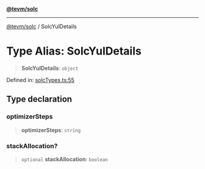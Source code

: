 [**@tevm/solc**](../README.md)

***

[@tevm/solc](../globals.md) / SolcYulDetails

# Type Alias: SolcYulDetails

> **SolcYulDetails**: `object`

Defined in: [solcTypes.ts:55](https://github.com/evmts/tevm-monorepo/blob/main/bundler-packages/solc/src/solcTypes.ts#L55)

## Type declaration

### optimizerSteps

> **optimizerSteps**: `string`

### stackAllocation?

> `optional` **stackAllocation**: `boolean`
